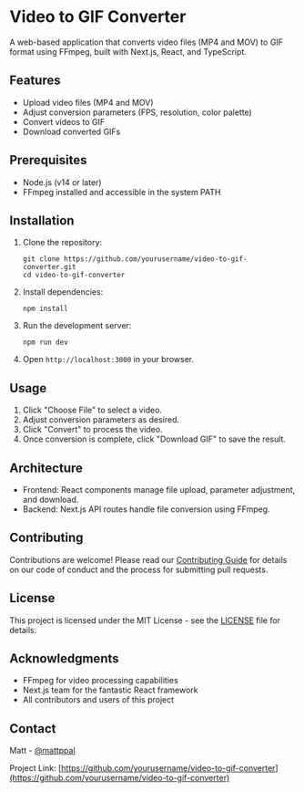 # Video to GIF Converter

A web-based application that converts video files (MP4 and MOV) to GIF format using FFmpeg, built with Next.js, React, and TypeScript.

## Features

- Upload video files (MP4 and MOV)
- Adjust conversion parameters (FPS, resolution, color palette)
- Convert videos to GIF
- Download converted GIFs

## Prerequisites

- Node.js (v14 or later)
- FFmpeg installed and accessible in the system PATH

## Installation

1. Clone the repository:
   ```
   git clone https://github.com/yourusername/video-to-gif-converter.git
   cd video-to-gif-converter
   ```

2. Install dependencies:
   ```
   npm install
   ```

3. Run the development server:
   ```
   npm run dev
   ```

4. Open `http://localhost:3000` in your browser.

## Usage

1. Click "Choose File" to select a video.
2. Adjust conversion parameters as desired.
3. Click "Convert" to process the video.
4. Once conversion is complete, click "Download GIF" to save the result.

## Architecture

- Frontend: React components manage file upload, parameter adjustment, and download.
- Backend: Next.js API routes handle file conversion using FFmpeg.

## Contributing

Contributions are welcome! Please read our [Contributing Guide](CONTRIBUTING.md) for details on our code of conduct and the process for submitting pull requests.

## License

This project is licensed under the MIT License - see the [LICENSE](LICENSE) file for details.

## Acknowledgments

- FFmpeg for video processing capabilities
- Next.js team for the fantastic React framework
- All contributors and users of this project

## Contact

Matt - [@mattppal](https://x.com/mattppal)

Project Link: [https://github.com/yourusername/video-to-gif-converter](https://github.com/yourusername/video-to-gif-converter)